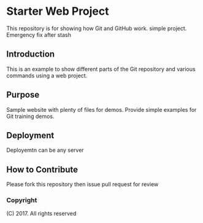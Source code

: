 # Starter Web Project

This repository is for showing how Git and GitHub work.
simple project. Emergency fix after stash

## Introduction

This is an example to show different parts of the Git repository and various commands using a web project.

## Purpose

Sample website with plenty of files for demos. Provide simple examples for Git training demos.

## Deployment

Deployemtn can be any server

## How to Contribute

Please fork this repository then issue pull request for review


### Copyright

(C) 2017. All rights reserved